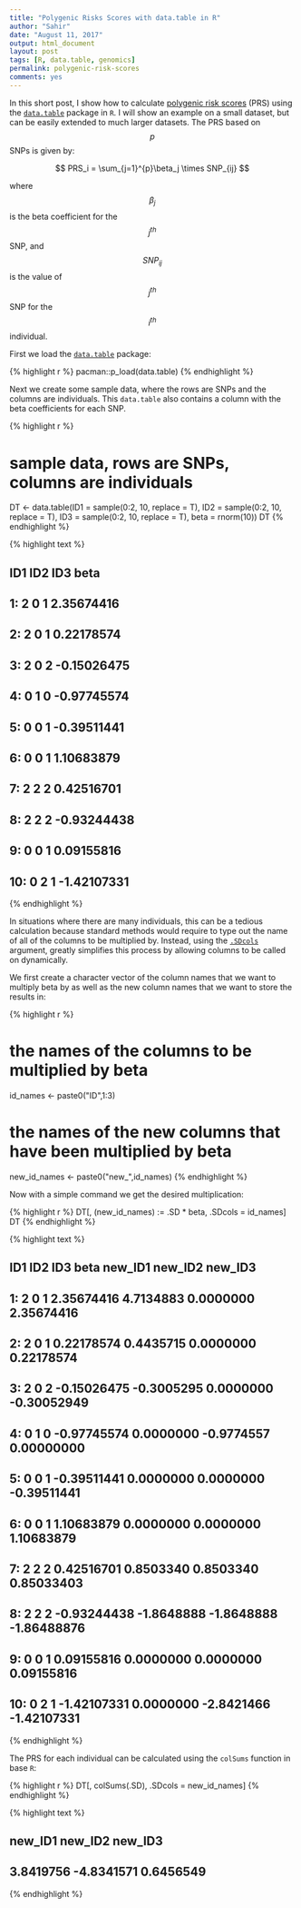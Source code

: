 ```yaml
---
title: "Polygenic Risks Scores with data.table in R"
author: "Sahir"
date: "August 11, 2017"
output: html_document
layout: post
tags: [R, data.table, genomics]
permalink: polygenic-risk-scores
comments: yes
---
```




In this short post, I show how to calculate [polygenic risk scores](https://en.wikipedia.org/wiki/Polygenic_score) (PRS) using the [`data.table`](https://cran.r-project.org/web/packages/data.table/vignettes/datatable-intro.html) package in `R`. I will show an example on a small dataset, but can be easily extended to much larger datasets. The PRS based on $$ p $$ SNPs is given by:  


$$
PRS_i = \sum_{j=1}^{p}\beta_j \times SNP_{ij}
$$

where $$ \beta_j $$ is the beta coefficient for the $$ j^{th} $$ SNP, and $$ SNP_{ij} $$ is the value of $$ j^{th} $$ SNP for the $$ i^{th} $$ individual.  

<!--more-->


First we load the [`data.table`](https://github.com/Rdatatable/data.table/wiki) package:

{% highlight r %}
pacman::p_load(data.table)
{% endhighlight %}

Next we create some sample data, where the rows are SNPs and the columns are individuals. This `data.table` also contains a column with the beta coefficients for each SNP. 


{% highlight r %}
# sample data, rows are SNPs, columns are individuals
DT <- data.table(ID1 = sample(0:2, 10, replace = T),
                 ID2 = sample(0:2, 10, replace = T),
                 ID3 = sample(0:2, 10, replace = T),
                 beta = rnorm(10))
DT
{% endhighlight %}



{% highlight text %}
##     ID1 ID2 ID3        beta
##  1:   2   0   1  2.35674416
##  2:   2   0   1  0.22178574
##  3:   2   0   2 -0.15026475
##  4:   0   1   0 -0.97745574
##  5:   0   0   1 -0.39511441
##  6:   0   0   1  1.10683879
##  7:   2   2   2  0.42516701
##  8:   2   2   2 -0.93244438
##  9:   0   0   1  0.09155816
## 10:   0   2   1 -1.42107331
{% endhighlight %}

In situations where there are many individuals, this can be a tedious calculation because standard methods would require to type out the name of all of the columns to be multiplied by. Instead, using the [`.SDcols`](https://stackoverflow.com/questions/14937165/using-dynamic-column-names-in-data-table?lq=1) argument, greatly simplifies this process by allowing columns to be called on dynamically.  

We first create a character vector of the column names that we want to multiply beta by as well as the new column names that we want to store the results in:


{% highlight r %}
# the names of the columns to be multiplied by beta
id_names <- paste0("ID",1:3)

# the names of the new columns that have been multiplied by beta
new_id_names <- paste0("new_",id_names)
{% endhighlight %}


Now with a simple command we get the desired multiplication:

{% highlight r %}
DT[, (new_id_names) := .SD * beta, .SDcols = id_names]
DT
{% endhighlight %}



{% highlight text %}
##     ID1 ID2 ID3        beta    new_ID1    new_ID2     new_ID3
##  1:   2   0   1  2.35674416  4.7134883  0.0000000  2.35674416
##  2:   2   0   1  0.22178574  0.4435715  0.0000000  0.22178574
##  3:   2   0   2 -0.15026475 -0.3005295  0.0000000 -0.30052949
##  4:   0   1   0 -0.97745574  0.0000000 -0.9774557  0.00000000
##  5:   0   0   1 -0.39511441  0.0000000  0.0000000 -0.39511441
##  6:   0   0   1  1.10683879  0.0000000  0.0000000  1.10683879
##  7:   2   2   2  0.42516701  0.8503340  0.8503340  0.85033403
##  8:   2   2   2 -0.93244438 -1.8648888 -1.8648888 -1.86488876
##  9:   0   0   1  0.09155816  0.0000000  0.0000000  0.09155816
## 10:   0   2   1 -1.42107331  0.0000000 -2.8421466 -1.42107331
{% endhighlight %}

The PRS for each individual can be calculated using the `colSums` function in base `R`:


{% highlight r %}
DT[, colSums(.SD), .SDcols = new_id_names]
{% endhighlight %}



{% highlight text %}
##    new_ID1    new_ID2    new_ID3 
##  3.8419756 -4.8341571  0.6456549
{% endhighlight %}

